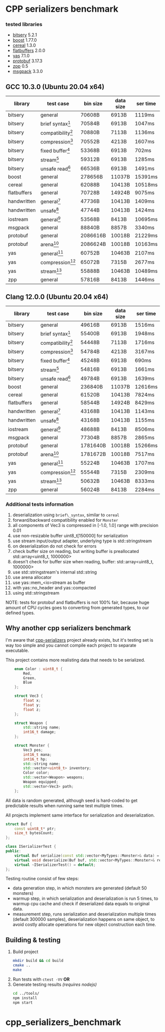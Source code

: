 # CPP serializers benchmark

### tested libraries
* [bitsery](https://github.com/fraillt/bitsery) 5.2.1
* [boost](https://www.boost.org/) 1.77.0
* [cereal](https://uscilab.github.io/cereal/) 1.3.0
* [flatbuffers](https://google.github.io/flatbuffers/) 2.0.0
* [yas](https://github.com/niXman/yas) 7.1.0
* [protobuf](https://developers.google.com/protocol-buffers/) 3.17.3
* [zpp](https://github.com/eyalz800/serializer) 0.5
* [msgpack](https://github.com/msgpack/msgpack-c) 3.3.0

## GCC 10.3.0 (Ubuntu 20.04 x64)

| library     | test case                                                  | bin size | data size | ser time | des time |
| ----------- | ---------------------------------------------------------- | -------- | --------- | -------- | -------- |
| bitsery     | general                                                    | 70608B   | 6913B     | 1119ms   | 1166ms   |
| bitsery     | brief syntax[<sup>1</sup>](#additional-tests-information)  | 70584B   | 6913B     | 1047ms   | 1067ms   |
| bitsery     | compatibility[<sup>2</sup>](#additional-tests-information) | 70880B   | 7113B     | 1136ms   | 1039ms   |
| bitsery     | compression[<sup>3</sup>](#additional-tests-information)   | 70552B   | 4213B     | 1607ms   | 1492ms   |
| bitsery     | fixed buffer[<sup>4</sup>](#additional-tests-information)  | 53368B   | 6913B     | 702ms    | 1166ms   |
| bitsery     | stream[<sup>5</sup>](#additional-tests-information)        | 59312B   | 6913B     | 1285ms   | 5777ms   |
| bitsery     | unsafe read[<sup>6</sup>](#additional-tests-information)   | 66536B   | 6913B     | 1491ms   | 1175ms   |
| boost       | general                                                    | 278656B  | 11037B    | 15391ms  | 12912ms  |
| cereal      | general                                                    | 62088B   | 10413B    | 10518ms  | 10245ms  |
| flatbuffers | general                                                    | 70728B   | 14924B    | 9075ms   | 3701ms   |
| handwritten | general[<sup>7</sup>](#additional-tests-information)       | 47736B   | 10413B    | 1409ms   | 1509ms   |
| handwritten | unsafe[<sup>8</sup>](#additional-tests-information)        | 47744B   | 10413B    | 1424ms   | 1165ms   |
| iostream    | general[<sup>9</sup>](#additional-tests-information)       | 53568B   | 8413B     | 10695ms  | 13751ms  |
| msgpack     | general                                                    | 88840B   | 8857B     | 3340ms   | 13842ms  |
| protobuf    | general                                                    | 2086616B | 10018B    | 21229ms  | 22077ms  |
| protobuf    | arena[<sup>10</sup>](#additional-tests-information)        | 2086624B | 10018B    | 10163ms  | 12062ms  |
| yas         | general[<sup>11</sup>](#additional-tests-information)      | 60752B   | 10463B    | 2107ms   | 1554ms   |
| yas         | compression[<sup>12</sup>](#additional-tests-information)  | 65072B   | 7315B     | 2677ms   | 2392ms   |
| yas         | stream[<sup>13</sup>](#additional-tests-information)       | 55888B   | 10463B    | 10489ms  | 11289ms  |
| zpp         | general                                                    | 57816B   | 8413B     | 1446ms   | 1588ms   |

## Clang 12.0.0 (Ubuntu 20.04 x64)


| library     | test case                                                  | bin size | data size | ser time | des time |
| ----------- | ---------------------------------------------------------- | -------- | --------- | -------- | -------- |
| bitsery     | general                                                    | 49616B   | 6913B     | 1516ms   | 1450ms   |
| bitsery     | brief syntax[<sup>1</sup>](#additional-tests-information)  | 55400B   | 6913B     | 1948ms   | 1546ms   |
| bitsery     | compatibility[<sup>2</sup>](#additional-tests-information) | 54448B   | 7113B     | 1716ms   | 1580ms   |
| bitsery     | compression[<sup>3</sup>](#additional-tests-information)   | 54784B   | 4213B     | 3167ms   | 3222ms   |
| bitsery     | fixed buffer[<sup>4</sup>](#additional-tests-information)  | 45248B   | 6913B     | 690ms    | 1518ms   |
| bitsery     | stream[<sup>5</sup>](#additional-tests-information)        | 54816B   | 6913B     | 1661ms   | 4684ms   |
| bitsery     | unsafe read[<sup>6</sup>](#additional-tests-information)   | 49784B   | 6913B     | 1639ms   | 957ms    |
| boost       | general                                                    | 236840B  | 11037B    | 12616ms  | 10876ms  |
| cereal      | general                                                    | 61520B   | 10413B    | 7824ms   | 6907ms   |
| flatbuffers | general                                                    | 58544B   | 14924B    | 8429ms   | 2955ms   |
| handwritten | general[<sup>7</sup>](#additional-tests-information)       | 43168B   | 10413B    | 1143ms   | 1004ms   |
| handwritten | unsafe[<sup>8</sup>](#additional-tests-information)        | 43168B   | 10413B    | 1155ms   | 911ms    |
| iostream    | general[<sup>9</sup>](#additional-tests-information)       | 48688B   | 8413B     | 8506ms   | 10731ms  |
| msgpack     | general                                                    | 77304B   | 8857B     | 2865ms   | 12362ms  |
| protobuf    | general                                                    | 1781640B | 10018B    | 15266ms  | 17188ms  |
| protobuf    | arena[<sup>10</sup>](#additional-tests-information)        | 1781672B | 10018B    | 7517ms   | 9792ms   |
| yas         | general[<sup>11</sup>](#additional-tests-information)      | 55224B   | 10463B    | 1707ms   | 1433ms   |
| yas         | compression[<sup>12</sup>](#additional-tests-information)  | 55544B   | 7315B     | 2309ms   | 2453ms   |
| yas         | stream[<sup>13</sup>](#additional-tests-information)       | 50632B   | 10463B    | 8333ms   | 9225ms   |
| zpp         | general                                                    | 56024B   | 8413B     | 2284ms   | 1395ms   |

### Additional tests information

1. deserialization using `brief\_syntax`, similar to `cereal`
2. forward\/backward compatibility enabled for `Monster`
3. all components of Vec3 is compressed in \[-1.0, 1.0\] range with precision 0.01
4. use non-resizable buffer uint8\_t\[150000\] for serialization
5. use stream input\/output adapter, underlying type is std::stringstream
6. on deserialization do not check for errors
7. check buffer size on reading, but writing buffer is preallocated std::array&lt;uint8\_t, 1000000&gt;
8. doesn't check for buffer size when reading, buffer: std::array&lt;uint8\_t, 1000000&gt;
9. use std::stringstream's internal std::string
10. use arena allocator
11. use yas::mem\_&lt;io&gt;stream as buffer
12. with yas::no\_header and yas::compacted
13. using std::stringstream

NOTE: tests for protobuf and flatbuffers is not 100% fair, because huge amount of CPU cycles goes to converting from generated types, to our defined types.

## Why another cpp serializers benchmark

I'm aware that [cpp-serializers](https://github.com/thekvs/cpp-serializers) project already exists, but it's testing set is way too simple and you cannot compile each project to separate executable.

This project contains more realisting data that needs to be serialized.
```cpp
    enum Color : uint8_t {
        Red,
        Green,
        Blue
    };

    struct Vec3 {
        float x;
        float y;
        float z;
    };

    struct Weapon {
        std::string name;
        int16_t damage;
    };

    struct Monster {
        Vec3 pos;
        int16_t mana;
        int16_t hp;
        std::string name;
        std::vector<uint8_t> inventory;
        Color color;
        std::vector<Weapon> weapons;
        Weapon equipped;
        std::vector<Vec3> path;
    };
```

All data is random generated, although seed is hard-coded to get predictable results when running same test multiple times.

All projects implement same interface for serialization and deserialization.
```cpp
struct Buf {
    const uint8_t* ptr;
    size_t bytesCount;
};

class ISerializerTest {
public:
    virtual Buf serialize(const std::vector<MyTypes::Monster>& data) = 0;
    virtual void deserialize(Buf buf, std::vector<MyTypes::Monster>& res) = 0;
    virtual ~ISerializerTest() = default;
};
```

Testing routine consist of few steps:
* data generation step, in which monsters are generated (default 50 monsters)
* warmup step, in which serialization and deserialization is run 5 times, to warmup cpu cache and check if deserialized data equals to original data.
* measurement step, runs serialization and deserialization multiple times (default 300000 samples),
  deserialization happens on same object, to avoid costly allocate operations for new object construction each time.

## Building & testing

1. Build project
    ```bash
    mkdir build && cd build
    cmake ..
    make
    ```
2. Run tests with `ctest -VV` **OR**
3. Generate testing results *(requires nodejs)*
    ```bash
    cd ../tools/
    npm install
    npm start
    ```
# cpp_serializers_benchmark
